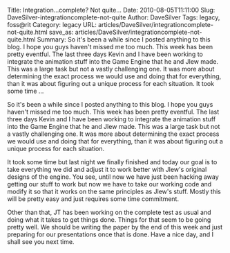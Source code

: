 Title: Integration...complete? Not quite...
Date: 2010-08-05T11:11:00
Slug: DaveSilver-integrationcomplete-not-quite
Author: DaveSilver
Tags: legacy, foss@rit
Category: legacy
URL: articles/DaveSilver/integrationcomplete-not-quite.html
save_as: articles/DaveSilver/integrationcomplete-not-quite.html
Summary: So it's been a while since I posted anything to this blog. I hope you guys haven't missed me too much. This week has been pretty eventful. The last three days Kevin and I have been working to integrate the animation stuff into the Game Engine that he and Jlew made. This was a large task but not a vastly challenging one. It was more about determining the exact process we would use and doing that for everything, than it was about figuring out a unique process for each situation.  It took some time ... 

So it's been a while since I posted anything to this blog. I hope you guys
haven't missed me too much. This week has been pretty eventful. The last three
days Kevin and I have been working to integrate the animation stuff into the
Game Engine that he and Jlew made. This was a large task but not a vastly
challenging one. It was more about determining the exact process we would use
and doing that for everything, than it was about figuring out a unique process
for each situation.

It took some time but last night we finally finished and today our goal is to
take everything we did and adjust it to work better with Jlew's original
designs of the engine. You see, until now we have just been hacking away
getting our stuff to work but now we have to take our working code and modify
it so that it works on the same principles as Jlew's stuff. Mostly this will
be pretty easy and just requires some time commitment.

Other than that, JT has been working on the complete test as usual and doing
what it takes to get things done. Things for that seem to be going pretty
well. We should be writing the paper by the end of this week and just
preparing for our presentations once that is done. Have a nice day, and I
shall see you next time.

